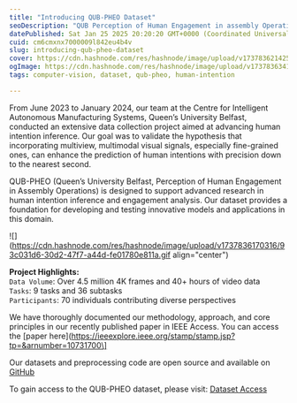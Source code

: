 ```yaml
---
title: "Introducing QUB-PHEO Dataset"
seoDescription: "QUB Perception of Human Engagement in assembly Operations"
datePublished: Sat Jan 25 2025 20:20:20 GMT+0000 (Coordinated Universal Time)
cuid: cm6cmxnx7000009l842eu4b4v
slug: introducing-qub-pheo-dataset
cover: https://cdn.hashnode.com/res/hashnode/image/upload/v1737836214250/3460e3fa-f724-476a-8b73-71755fdc6af4.png
ogImage: https://cdn.hashnode.com/res/hashnode/image/upload/v1737836341519/5d21605b-6378-407b-bd95-17cc43054906.png
tags: computer-vision, dataset, qub-pheo, human-intention

---
```


From June 2023 to January 2024, our team at the Centre for Intelligent Autonomous Manufacturing Systems, Queen’s University Belfast, conducted an extensive data collection project aimed at advancing human intention inference. Our goal was to validate the hypothesis that incorporating multiview, multimodal visual signals, especially fine-grained ones, can enhance the prediction of human intentions with precision down to the nearest second.

QUB-PHEO (Queen’s University Belfast, Perception of Human Engagement in Assembly Operations) is designed to support advanced research in human intention inference and engagement analysis. Our dataset provides a foundation for developing and testing innovative models and applications in this domain.

![](https://cdn.hashnode.com/res/hashnode/image/upload/v1737836170316/93c031d6-30d2-47f7-a44d-fe01780e811a.gif align="center")

**Project Highlights:**  
`Data Volume`: Over 4.5 million 4K frames and 40+ hours of video data  
`Tasks`: 9 tasks and 36 subtasks  
`Participants`: 70 individuals contributing diverse perspectives

We have thoroughly documented our methodology, approach, and core principles in our recently published paper in IEEE Access. You can access the \[paper here\](https://ieeexplore.ieee.org/stamp/stamp.jsp?tp=&arnumber=10731700\]

Our datasets and preprocessing code are open source and available on [GitHub](https://github.com/exponentialR/QUB-HRI)

To gain access to the QUB-PHEO dataset, please visit: [Dataset Access](https://github.com/exponentialR/QUB-PHEO)